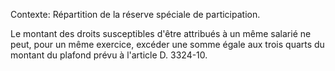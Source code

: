 Contexte: Répartition de la réserve spéciale de participation.

Le montant des droits susceptibles d'être attribués à un même salarié ne peut, pour un même exercice, excéder une somme égale aux trois quarts du montant du plafond prévu à l'article D. 3324-10.